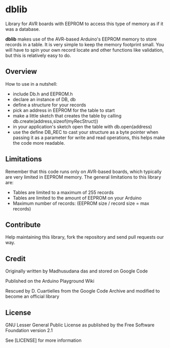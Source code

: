 # dblib
Library for AVR boards with EEPROM to access this type of memory as if it was a database. 

**dblib** makes use of the AVR-based Arduino's EEPROM memory to store records in a table. It is very simple to keep the memory footprint small. You will have to spin your own record locate and other functions like validation, but this is relatively easy to do.

## Overview
How to use in a nutshell:

* include Db.h and EEPROM.h
* declare an instance of DB, db
* define a structure for your records
* pick an address in EEPROM for the table to start
* make a little sketch that creates the table by calling db.create(address,sizeof(myRecStruct))
* in your application's sketch open the table with db.open(address)
* use the define DB_REC to cast your structure as a byte pointer when passing it as a parameter for write and read operations, this helps make the code more readable.

## Limitations
Remember that this code runs only on AVR-based boards, which typically are very limited in EEPROM memory. The general limitations to this library are:

* Tables are limited to a maximum of 255 records
* Tables are limited to the amount of EEPROM on your Arduino
* Maximum number of records: (EEPROM size / record size = max records)

## Contribute
Help maintaining this library, fork the repository and send pull requests our way.

## Credit
Originally written by Madhusudana das and stored on Google Code

Published on the Arduino Playground Wiki

Rescued by D. Cuartielles from the Google Code Archive and modified to become an official library

## License
GNU Lesser General Public License as published by the Free Software Foundation version 2.1

See [LICENSE] for more information
